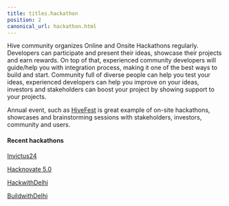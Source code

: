 ```yaml
---
title: titles.hackathon
position: 2
canonical_url: hackathon.html
---
```


Hive community organizes Online and Onsite Hackathons regularly. Developers can participate and present their ideas, 
showcase their projects and earn rewards. On top of that, experienced community developers will guide/help you with integration
process, making it one of the best ways to build and start. Community full of diverse people can help you test your ideas, experienced
developers can help you improve on your ideas, investors and stakeholders can boost your project by showing support to your projects.

Annual event, such as [HiveFest](https://hivefe.st) is great example of on-site hackathons, showcases and brainstorming sessions
with stakeholders, investors, community and users.


#### Recent hackathons

[Invictus24](https://unstop.com/hackathons/code-hive-challenge-a-blockchain-hackathon-invictus24-dtu-new-delhi-897927)

[Hacknovate 5.0](https://hacknovate5.devfolio.co/)

[HackwithDelhi](https://hackwithdelhi.devfolio.co/)

[BuildwithDelhi](https://buildwithdelhi.devfolio.co/)

